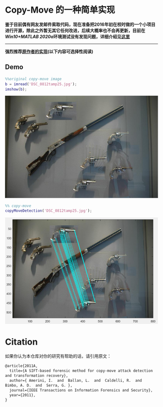 # Copy-Move 的一种简单实现

**鉴于目前偶有网友发邮件索取代码，现在准备把2016年初在校时做的一个小项目进行开源，除此之外暂无其它任何改进，后续大概率也不会再更新，目前在*Win10+MATLAB 2020a*环境测试没有发现问题，详细介绍见[这里](https://blog.csdn.net/jnulzl/article/details/50708886)**

---------------------------------------

**强烈推荐[原作者的实现](https://github.com/lambertoballan/sift-forensic)(以下内容可选择性阅读)**

## Demo

```matlab
%%original copy-move image
b = imread('DSC_0812tamp25.jpg');
imshow(b);
```

![CRW_4901_JFRtamp25](DSC_0812tamp25.jpg)

```matlab
%% copy-move
copyMoveDetection('DSC_0812tamp25.jpg');
```

![CRW_4901_JFRtamp25](20160221171821.png)

# Citation

如果你认为本仓库对你的研究有帮助的话，请引用原文：

```shell
@article{2011A,
  title={A SIFT-based forensic method for copy-move attack detection and transformation recovery},
  author={ Amerini, I.  and  Ballan, L.  and  Caldelli, R.  and  Bimbo, A. D.  and  Serra, G. },
  journal={IEEE Transactions on Information Forensics and Security},
  year={2011},
}
```
